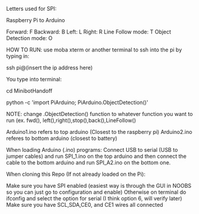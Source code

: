 
Letters used for SPI:

Raspberry Pi to Arduino

Forward:                F
Backward:               B
Left:                   L
Right:                  R
Line Follow mode:       T
Object Detection mode:  O


HOW TO RUN: 
use moba xterm or another terminal to ssh into the pi by typing in:

ssh pi@(insert the ip address here)
  
You type into terminal:

cd MinibotHandoff 

python -c 'import PiArduino; PiArduino.ObjectDetection()'

NOTE: change .ObjectDetection() function to whatever function you want to run (ex. fwd(), left(),right(),stop(),back(),LineFollow() 

Arduino1.ino refers to top arduino (Closest to the raspberry pi) Arduino2.ino referes to bottom arduino (closest to battery)

When loading Arduino (.ino) programs: Connect USB to serial (USB to jumper cables) and run SPI_1.ino on the top arduino and then connect the cable to the bottom arduino and run SPI_A2.ino on the bottom one.

When cloning this Repo (If not already loaded on the Pi):

Make sure you have SPI enabled (easiest way is through the GUI in NOOBS so you can just go to configuration and enable) Otherwise on terminal do ifconfig and select the option for serial (I think option 6, will verify later)
Make sure you have SCL,SDA,CE0, and CE1 wires all connected
